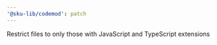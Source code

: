 ```yaml
---
'@sku-lib/codemod': patch
---
```


Restrict files to only those with JavaScript and TypeScript extensions
